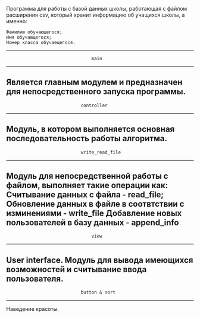 Программа для работы с базой данных школы, работающая с файлом расширения
csv, который хранит информацию об учащихся школы, а именно:

    Фамилию обучающегося;
    Имя обучающегося;
    Номер класса обучаещегося.

---------------------------------------------------------------------------
                                    main 
---------------------------------------------------------------------------
Является главным модулем и предназначен для непосредственного запуска
программы.
---------------------------------------------------------------------------
                                controller
---------------------------------------------------------------------------
Модуль, в котором выполняется основная последовательность работы алгоритма. 
---------------------------------------------------------------------------
                                write_read_file
---------------------------------------------------------------------------
Модуль для непосредственной работы с файлом, выполняет такие операции как:
    Считывание данных с файла - read_file;
    Обновление данных в файле в соотвтствии с изминениями - write_file
    Добавление новых пользователей в базу данных - append_info
---------------------------------------------------------------------------
                                    view
---------------------------------------------------------------------------
User interface. Модуль для вывода имеющихся возможностей и считывание ввода
пользователя.
---------------------------------------------------------------------------
                                button & sort
---------------------------------------------------------------------------
Наведение красоты.